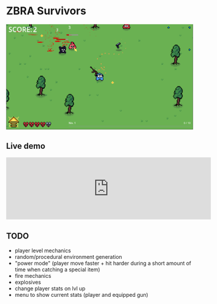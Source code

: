 # ZBRA Survivors

![](./screenshot.png)

## Live demo
<iframe frameborder="0" src="https://itch.io/embed/2938623" width="552" height="167"><a href="https://micmacmec.itch.io/zbra-survivorz">Zbra Survivorz by Micmacmec</a></iframe>

## TODO

- player level mechanics
- random/procedural environment generation
- "power mode" (player move faster + hit harder during a short amount of time when catching a special item)
- fire mechanics
- explosives
- change player stats on lvl up
- menu to show current stats (player and equipped gun)